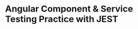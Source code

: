 # Angular Component & Service Testing Practice with JEST
<!-- A simple MEAN App built using Angular 2, Nodejs, Expressjs, mongodb and JWT

Before you clone this repo, make sure you are running the latest version of Node.JS, MongoDB and Angular CLI.
Clone the repo and run npm install, this will setup the "Angular Component & Service Testing Practice with JEST" Angular (client side) code.

Copy the Server folder and keep it at some other location and run nmp install, this with setup the REST API (server side) code for "Angular Component & Service Testing Practice with JEST".

You may watch this YouTube video https://www.youtube.com/watch?v=lCYMcYeGl-Q, if you face any issues while running the code. -->
